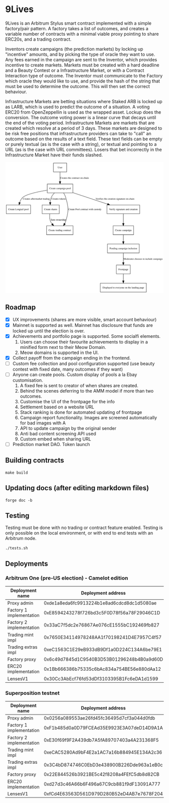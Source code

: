 
# 9Lives

9Lives is an Arbitrum Stylus smart contract implemented with a simple factory/pair
pattern. A factory takes a list of outcomes, and creates a variable number of contracts
with a minimal viable proxy pointing to share ERC20s, and a trading contract.

Inventors create campaigns (the prediction markets) by locking up "incentive" amounts, and
by picking the type of oracle they want to use. Any fees earned in the campaign are sent
to the Inventor, which provides incentive to create markets. Markets must be created with
a hard deadline and a Beauty Contest or a Infrastructure Market, or with a Contract
Interaction type of outcome. The Inventor must communicate to the Factory which oracle
they would like to use, and provide the hash of the string that must be used to determine
the outcome. This will then set the correct behaviour.

Infrastructure Markets are betting situations where Staked ARB is locked up as LARB, which
is used to predict the outcome of a situation. A voting ERC20 from OpenZeppellin is used
as the wrapped asset. Lockup does the conversion. The outcome voting power is a linear
curve that decays until the end of the voting period. Infrastructure Markets are markets
that are created which resolve at a period of 3 days. These markets are designed to be
risk free positions that infrastructure providers can take to "call" an outcome based on
the results of a text field. These text fields can be empty or purely textual (as is the
case with a string), or textual and pointing to a URL (as is the case with URL
committees). Losers that bet incorrectly in the Infrastructure Market have their funds
slashed.

![Diagram of the system](diagram.svg)

## Roadmap

- [X] UX improvements (shares are more visible, smart account behaviour)
- [X] Mainnet is supported as well. Mainnet has disclosure that funds are locked up until the election is over.
- [X] Achievements and portfolio page is supported. Some socialfi elements.
    1. Users can choose their favourite achievements to display in a minified form next to their Meow Domain.
    2. Meow domains is supported in the UI.
- [X] Collect payoff from the campaign ending in the frontend.
- [ ] Custom fee collection and pool configuration supported (use beauty contest with fixed date, many outcomes if they want)
- [ ] Anyone can create pools. Custom display of pools a la Ebay customisation.
    1. A fixed fee is sent to creator of when shares are created.
    2. Behind the scenes deferring to the AMM model if more than two outcomes.
    3. Customise the UI of the frontpage for the info
    4. Settlement based on a website URL
    5. Stack ranking is done for automated updating of frontpage
    6. Campaign report functionality. Images are screened automatically for bad images with A
    7. API to update campaign by the original sender
    8. Anti bad content screening API used
    9. Custom embed when sharing URL
- [ ] Prediction market DAO. Token launch

## Building contracts

	make build

## Updating docs (after editing markdown files)

	forge doc -b

## Testing

Testing must be done with no trading or contract feature enabled. Testing is only possible
on the local environment, or with end to end tests with an Arbitrum node.

	./tests.sh

## Deployments

### Arbitrum One (pre-US election) - Camelot edition

|      Deployment name     |              Deployment address            |
|--------------------------|--------------------------------------------|
| Proxy admin              | 0xde1a8eda6fc9913224b1e8ad6cdcd8dc1d5080ae |
| Factory 1 implementation | 0xE8594243278f726bd3c5F0D78f56a78F29046C1D |
| Factory 2 implementation | 0x33aC7f5dc2e76867Ae076cE1555bC192469fb827 |
| Trading mint impl        | 0x7650E34114978248AA1f70198241D4E7957C4f57 |
| Trading extras impl      | 0xeC1563C1E29eB933dB9Df1a0D224C134A6be79E1 |
| Factory proxy            | 0x6c49d7845d1C9540B3D53B01296248b4B0a9d60D |
| ERC20 implementation     | 0x1Bb666386b75335c6bAc834a754BE56e880dAa12 |
| LensesV1                 | 0x30Cc3AbEcf76fd53dDf3103395B1Fc6eDA1d1599 |

### Superposition testnet

|      Deployment name     |              Deployment address            |
|--------------------------|--------------------------------------------|
| Proxy admin              | 0x0256a089553ae26fd45fc36495d7cf3a044d0fdb |
| Factory 1 implementation | 0xF1b485d0a0D79FCEAd35E9923E3A07deD14D9A1A |
| Factory 2 implementation | 0xE30f69f9F2A439db7A5fA89707403a4A231368F5 |
| Trading mint impl        | 0xeCAC5280Ad9bF4E2a1AC7a16b884945E134A2c36 |
| Trading extras impl      | 0x3C4bD874746C0EbD3e438900B226Dde963a1eB0c |
| Factory proxy            | 0x22E844526b3921BE5c42f8208a4FEfC5db8d82CB |
| ERC20 implementation     | 0xd27d3c46A66b6F496a67C9cb881f9dF13091A777 |
| LensesV1                 | 0xfCd4E63563D561D979D280B52eD4AB7e7678F204 |
